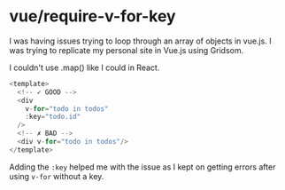 # vue/require-v-for-key

I was having issues trying to loop through an array of objects in vue.js. I was trying to replicate my personal site in Vue.js using Gridsom.

I couldn't use .map() like I could in React.

```javascript
<template>
  <!-- ✓ GOOD -->
  <div
    v-for="todo in todos"
    :key="todo.id"
  />
  <!-- ✗ BAD -->
  <div v-for="todo in todos"/>
</template>
```

Adding the `:key` helped me with the issue as I kept on getting errors after using `v-for` without a key.
